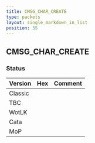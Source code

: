 ```yaml
---
title: CMSG_CHAR_CREATE
type: packets
layout: single_markdown_in_list
position: 55
---
```


## CMSG_CHAR_CREATE

### Status

Version | Hex | Comment
---------- | ---------- | ---------- 
Classic |  |  
TBC |  |  
WotLK |  |  
Cata |  |  
MoP |  |  